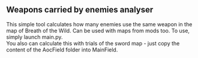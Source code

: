 ## Weapons carried by enemies analyser

This simple tool calculates how many enemies use the same weapon in the map of Breath of the Wild. Can be used with maps from mods too. To use, simply launch main.py.  
You also can calculate this with trials of the sword map - just copy the content of the AocField folder into MainField.